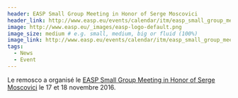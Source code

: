 ```yaml
---
header: EASP Small Group Meeting in Honor of Serge Moscovici
header_link: http://www.easp.eu/events/calendar/itm/easp_small_group_meeting_in_honor_of_serge_moscovici-46.html
image: http://www.easp.eu/_images/easp-logo-default.png
image_size: medium # e.g. small, medium, big or fluid (100%)
image_link: http://www.easp.eu/events/calendar/itm/easp_small_group_meeting_in_honor_of_serge_moscovici-46.html  
tags:
  - News
  - Event
---
```

Le remosco a organisé le [EASP Small Group Meeting in Honor of Serge Moscovici](http://www.easp.eu/events/calendar/itm/easp_small_group_meeting_in_honor_of_serge_moscovici-46.html) le 17 et 18 novembre 2016.

